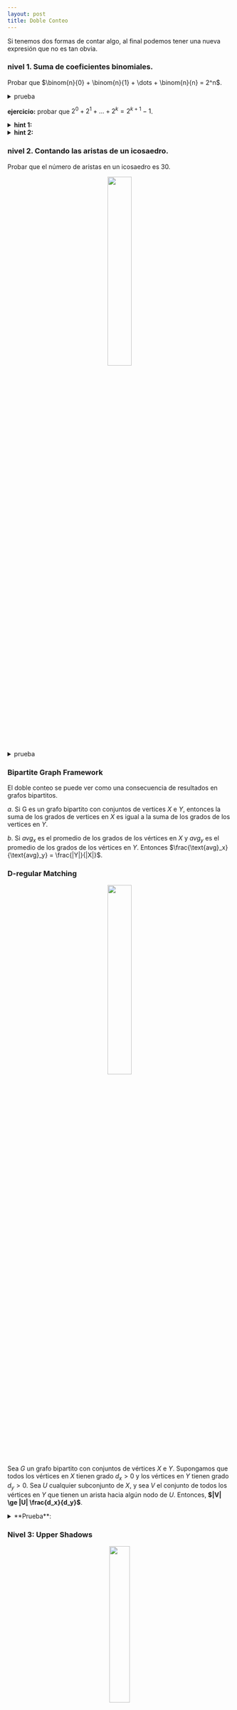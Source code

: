 ```yaml
---
layout: post
title: Doble Conteo
---
```


Si tenemos dos formas de contar algo, al final podemos tener una nueva expresión que no es tan obvia.

### **nivel 1**. Suma de coeficientes binomiales.

Probar que $\binom{n}{0} + \binom{n}{1} + \dots + \binom{n}{n} = 2^n$.

<details>
<summary>prueba</summary>
- Por el lado izquierdo tenemos la suma de la cantidad de conjuntos de $i$ elementos tomados de un conjunto de $n$ elementos. Por otro lado podemos contar estos conjuntos incrementalmente agregando el elemento $n$, esto agrega la misma cantidad de conjuntos sin contener el elemento $n$ agregando este, al final: $T(n) = 2 T(n-1)$ y $T(0) = 1$.    
</details>

**ejercicio:** probar que $2^0 + 2^1 + \dots + 2^k = 2^{k+1} - 1$.

<details>
<summary> <strong>hint 1:</strong> </summary> contemos conjuntos no vacíos.
</details>

<details>
<summary> <strong>hint 2:</strong> </summary> fijemos un elemento como máximo.
</details>

### **nivel 2**. Contando las aristas de un icosaedro.

Probar que el número de aristas en un icosaedro es 30.

<center>
<img src="https://respuestas.tips/wp-content/uploads/2014/06/icosaedro.jpg" width="33%">

</center>

<details>
<summary> prueba </summary>
* Partimos del hecho que un icosaedro tiene 20 caras, cada cara tiene 3 aristas
y cada arista comparte 2 caras, esto nos da un ratio de $\frac{2}{3}$. Para
probar que esto es correcto, procedemos a contar los pares ($E, F$) donde $E$
son las aristas y $F$ las caras. Claramente hay 60 de estos pares, 3 por cada
cara. Si $m$ es el número de aristas, entonces la cantidad equivale a $2 m$, por
tanto la cantidad de aristas es 30.
</details>

### **Bipartite Graph Framework**

El doble conteo se puede ver como una consecuencia de resultados en grafos 
bipartitos. 

$a$. Si G es un grafo bipartito con conjuntos de vertices $X$ e $Y$, entonces 
la suma de los grados de vertices en $X$ es igual a la suma de los grados de los
vertices en $Y$. 

$b$. Si ${avg}_x$ es el promedio de los grados de los vértices en $X$ y ${avg}_y$
es el promedio de los grados de los vértices en $Y$. Entonces 
$\frac{\text{avg}_x}{\text{avg}_y} = \frac{|Y|}{|X|}$.

### **D-regular Matching**

<center>
<img src="https://encrypted-tbn0.gstatic.com/images?q=tbn:ANd9GcRa1nFShGwwVSXUG2YBcsZD6Kk-alcN1OnNtg&usqp=CAU" width="33%">
</center>

Sea $G$ un grafo bipartito con conjuntos de vértices $X$ e $Y$. Supongamos que 
todos los vértices en $X$ tienen grado $d_x > 0$ y los vértices en $Y$ tienen grado 
$d_y > 0$. Sea $U$ cualquier subconjunto de $X$, y sea $V$ el conjunto de todos
los vértices en $Y$ que tienen un arista hacia algún nodo de $U$. Entonces,
**$|V| \ge |U| \frac{d_x}{d_y}$**. 

<details>
<summary>**Prueba**:</summary> Sea H un subgrafo de $G$ con conjunto de vértices $U$ y $V$, con las
aristas inducidas de $G$. Entonces todo vértice en U tiene grado $d_x$ y todo
vertice en $V$ tiene grado a lo más $d_Y$. 

**Afirmación**: Si $|X| = |Y|$, por el **Hall's Theorem**, existe un *perfect 
matching*.
</details>

### **Nivel 3**: Upper Shadows

<center>
<img src="https://upload.wikimedia.org/wikipedia/commons/thumb/1/1b/Turan_13-4.svg/1200px-Turan_13-4.svg.png" width="30%">
</center>

Sea $A$ una colección de subconjuntos de $[n]$, con cada conjunto de tamaño 
$r$. Sea $s > r$ y definimos el upper shadow $\nabla A$ como el conjunto 
de todos los conjuntos de tamaño $s$ tal que contienen al menos un elemento
en $A$. Entonces el tamaño de $\nabla A \ge |A| \frac{\binom{n}{s}}{\binom{n}{r}}$.

<details>
<summary> <strong>prueba:</strong> </summary>

Definamos un grafo bipartito con conjunto de vértices $A$ y $B = \nabla A$, 
los nodos en $a \in A$ estan unidos a los nodos de $b \in B$ si y solo si 
$a \in b$. Cada nodo en $A$ tiene grado $\binom{n-r}{s-r}$, en particular, es
un grado promedio. y cada $b \in \nabla A$ tiene grado a lo más $\binom{s}{r}$,
de tal forma que es una cota superior para el grado promedio in $\nabla A$. Y
por los principios de los grafos bipartitos $\nabla A \ge |A| \frac{\binom{n-r}{s-r}}{\binom{s}{r}}$.

*Afirmación*: $\binom{n-r}{s-r} \binom{n}{r} = \binom{n}{s} \binom{s}{r}$.

La parte derecha es la cantidad de formas de tomar conjuntos de tamaño s, multiplicado
por la cantidad de formas de tomar subconjuntos de tamaño r. Por el otro lado
nosotros podemos escogerlos al reves, primero conjuntos de tamaño r y luego superconjuntos
de tamaño s.

</details>

**nota**: el anterior resultado forma parte de un conjunto más grande de resultados en la teoría extremal de grafos.

### **Phantom Bipartite Graph**

<center>
<img src="https://www.researchgate.net/profile/Klaus-Heidtmann/publication/270881019/figure/fig2/AS:392161502744578@1470509996119/Abbildung-12-Beispiel-eines-Hypergraphen-Hypergraphen-bieten-mehr.png" width="30%">
</center>

Usualmente nosotros tenemos un conjunto $X$ cuyo tamaño queremos acotar, pero
no tenemos una grafo bipartito obvio. En este caso, nosotros debemos construir
uno. Pensemos en la siguiente forma equivalente: Dado un grafo bipartito con
conjuntos de vertices $X$ e $Y$, cada vértice $y \in Y$ determina una vecindad
en $N_y \subset X$ y por tanto el grafo bipartito en si mismo es determinado por
una colección de subconjuntos de $X$, posiblemente con repeticiones, así 
estrictamente hablando se determina gracias a un multiconjunto de subconjuntos 
de $X$. 

Ahora debemos escoger por cada conjunto una colección de vertices, y así
formar el conjunto $Y$. Sea $B$ una colección de subconjuntos de $X$. Si cada
elemento de $X$ es contenido en al menos $d_x$ conjuntos de $B$ y cada conjunto
en $B$ contiene a lo más $d$ elementos de $X$, entonces $|X| \le |B| \frac{d}{d_x}$.

<details>
<summary><strong>Prueba:</strong></summary> Contemos los pares ($x, b$), donde $x \in X$, $b \in B$ y $x \in b$.
</details>

### **Nivel 4:** Burnside Lemma

Supongamos que el grupo finito $G$ actúa sobre el conjunto finito $X$. Es bastante 
natural considerar la relación $R$ sobre $G \times X$ al referirnos a puntos
fijos sobre acciones. Nosotros definimos que $g \in G$ y $x \in X$ están relacionados si $g$ fija
$x$. Simbólicamente:

$$R = \{(g, x) \in G \times X ~\vert ~ g \cdot x = x\}$$
Ahora, de lo anterior, tenemos las projecciones $p: R \rightarrow G$ y $q: R \rightarrow X$. 
Nosotros podemos interpretar $p^{-1}(g)$, para $g \in G$. Como el conjunto de puntos
fijos de $g$ actuando sobre $X$, que denotamos como $X^g$. ¿Qué hay acerca de $q^{-1}(x)$, para
$x \in X$? Este es precisamente el estabilizador de $x$, i.e. El subgrupo de $G$ consistiendo
de puntos cual fijan $x$. Denotado por $G_x$.


Así el doble conteo nos da la identidad:

$$\sum_{g \in G} |X^g| = \sum_{x \in X} |G_x|$$
Nosotros podemos reinterpretar esta formula por recalcar que si $x$ e $y$ están
en la misma orbita de $G$, entonces $G_x$ y $G_y$ son conjugados. Así nosotros
podemos reagrupar la segunda suma en sumas sobre el conjunto de clases
representativas de orbitas $x_1, \dots, x_n$, y así reescribir esto como:

$$\sum_{i=1}^n \sum_{y \in O(x_i)} |G_y| = \sum_{i = 1}^n |O(x_i)||G_{x_i}| = \sum_{i = 1}^n |G| = n |G|$$

Con lo que concluimos:

$$\sum_{g \in G} |X^g| = n|G|$$

Donde $n$ denota el número de orbitas de $G$ actuando sobre $X$. Dividiendo ambos lados
por $|G|$, nosotros encontramos que:

$$\dfrac{1}{|G|}\sum_{g \in G} |X^g| = n$$
O, en otras paralabras:

El número promedio de puntos fijos de un elemento de $G$ actuando sobre $X$ es igual al número de órbitas
de $G$ actuando sobre $X$.


## Referencias:

1. [tricki - Doble Conteo](http://www.tricki.org/article/Double_counting)
